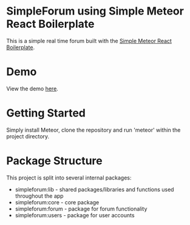 # SimpleForum using Simple Meteor React Boilerplate

This is a simple real time forum built with the [Simple Meteor React Boilerplate](https://github.com/KamChanLiu/Simple-Meteor-React-Boilerplate).

# Demo
View the demo [here](http://simpleforum.meteor.com/).

# Getting Started

Simply install Meteor, clone the repository and run 'meteor' within the project directory.

# Package Structure

This project is split into several internal packages:
- simpleforum:lib - shared packages/libraries and functions used throughout the app
- simpleforum:core - core package
- simpleforum:forum - package for forum functionality
- simpleforum:users - package for user accounts

